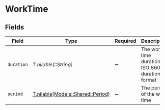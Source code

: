 # WorkTime


## Fields

| Field                                                              | Type                                                               | Required                                                           | Description                                                        | Example                                                            |
| ------------------------------------------------------------------ | ------------------------------------------------------------------ | ------------------------------------------------------------------ | ------------------------------------------------------------------ | ------------------------------------------------------------------ |
| `duration`                                                         | *T.nilable(::String)*                                              | :heavy_minus_sign:                                                 | The work time duration in ISO 8601 duration format                 | P0Y0M0DT8H0M0S                                                     |
| `period`                                                           | [T.nilable(Models::Shared::Period)](../../models/shared/period.md) | :heavy_minus_sign:                                                 | The period of the work time                                        | month                                                              |